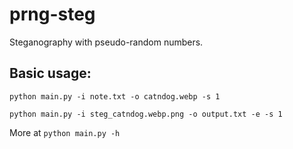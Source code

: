 # prng-steg
Steganography with pseudo-random numbers.

## Basic usage:

```python main.py -i note.txt -o catndog.webp -s 1```

```python main.py -i steg_catndog.webp.png -o output.txt -e -s 1```

More at ```python main.py -h```
